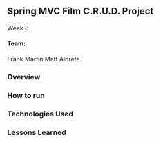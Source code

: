 ## Spring MVC Film C.R.U.D. Project

Week 8

#### Team:
Frank Martin
Matt Aldrete

### Overview

### How to run

### Technologies Used

### Lessons Learned
